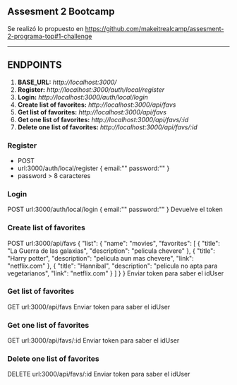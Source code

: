 ## Assesment 2 Bootcamp

Se realizó lo propuesto en https://github.com/makeitrealcamp/assesment-2-programa-top#1-challenge

---

## ENDPOINTS

1. **BASE_URL:** _http://localhost:3000/_
2. **Register:** _http://localhost:3000/auth/local/register_
3. **Login:** _http://localhost:3000/auth/local/login_
4. **Create list of favorites:** _http://localhost:3000/api/favs_
5. **Get list of favorites:** _http://localhost:3000/api/favs_
6. **Get one list of favorites:** _http://localhost:3000/api/favs/:id_
7. **Delete one list of favorites:** _http://localhost:3000/api/favs/:id_

### Register

- POST
- url:3000/auth/local/register
  {
  email:""
  password:""
  }
- password > 8 caracteres

### Login

POST
url:3000/auth/local/login
{
email:""
password:""
}
Devuelve el token

### Create list of favorites

POST
url:3000/api/favs
{
"list": {
"name": "movies",
"favorites": [
{
"title": "La Guerra de las galaxias",
"description": "pelicula chevere"
},
{
"title": "Harry potter",
"description": "pelicula aun mas chevere",
"link": "netflix.com"
},
{
"title": "Hannibal",
"description": "pelicula no apta para vegetarianos",
"link": "netflix.com"
}
]
}
}
Enviar token para saber el idUser

### Get list of favorites

GET
url:3000/api/favs
Enviar token para saber el idUser

### Get one list of favorites

GET
url:3000/api/favs/:id
Enviar token para saber el idUser

### Delete one list of favorites

DELETE
url:3000/api/favs/:id
Enviar token para saber el idUser
